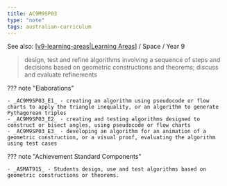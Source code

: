 ```yaml
---
title: AC9M9SP03
type: "note"
tags: australian-curriculum
---
```


See also: [[v9-learning-areas|Learning Areas]]   / Space / Year 9

> design, test and refine algorithms involving a sequence of steps and decisions based on geometric constructions and theorems; discuss and evaluate refinements

??? note "Elaborations"

	- _AC9M9SP03_E1_ - creating an algorithm using pseudocode or flow charts to apply the triangle inequality, or an algorithm to generate Pythagorean triples
	- _AC9M9SP03_E2_ - creating and testing algorithms designed to construct or bisect angles, using pseudocode or flow charts
	- _AC9M9SP03_E3_ - developing an algorithm for an animation of a geometric construction, or a visual proof, evaluating the algorithm using test cases
??? note "Achievement Standard Components"

	- _ASMAT915_ - Students design, use and test algorithms based on geometric constructions or theorems.

[//begin]: # "Autogenerated link references for markdown compatibility"
[v9-learning-areas|Learning Areas]: ../v9-learning-areas "v9-learning-areas"
[//end]: # "Autogenerated link references"
